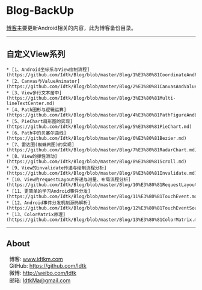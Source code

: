 # Blog-BackUp
 
[博客](http://www.idtkm.com)主要更新Android相关的内容，此为博客备份目录。

******

## 自定义View系列

	* [1、Android坐标系与View绘制流程](https://github.com/Idtk/Blog/blob/master/Blog/1%E3%80%81CoordinateAndProcess.md)
	* [2、Canvas与ValueAnimator](https://github.com/Idtk/Blog/blob/master/Blog/2%E3%80%81CanvasAndValueAnimator.md)
	* [3、View多行文本居中](https://github.com/Idtk/Blog/blob/master/Blog/3%E3%80%81Multi-lineTextCenter.md)
	* [4、Path图形与逻辑运算](https://github.com/Idtk/Blog/blob/master/Blog/4%E3%80%81PathFigureAndLogical.md)
	* [5、PieChart扇形图的实现](https://github.com/Idtk/Blog/blob/master/Blog/5%E3%80%81PieChart.md)
	* [6、Path中的贝塞尔曲线](https://github.com/Idtk/Blog/blob/master/Blog/6%E3%80%81Bezier.md)
	* [7、雷达图(蜘蛛网图)的实现](https://github.com/Idtk/Blog/blob/master/Blog/7%E3%80%81RadarChart.md)
	* [8、View的弹性滑动](https://github.com/Idtk/Blog/blob/master/Blog/8%E3%80%81Scroll.md)
	* [9、View的invalidate传递与绘制流程分析](https://github.com/Idtk/Blog/blob/master/Blog/9%E3%80%81Invalidate.md)
	* [10、View的requestLayout传递与测量、布局流程分析](https://github.com/Idtk/Blog/blob/master/Blog/10%E3%80%81RequestLayout.md)
	* [11、更简单的学习Android事件分发](https://github.com/Idtk/Blog/blob/master/Blog/11%E3%80%81TouchEvent.md)
	* [12、Android事件分发机制源码解析](https://github.com/Idtk/Blog/blob/master/Blog/12%E3%80%81TouchEventSource.md)
	* [13、ColorMatrix原理](https://github.com/Idtk/Blog/blob/master/Blog/13%E3%80%81ColorMatrix.md)


******

## About

&nbsp;&nbsp;博客: www.idtkm.com<br>
&nbsp;&nbsp;GitHub: https://github.com/Idtk<br>
&nbsp;&nbsp;微博: http://weibo.com/Idtk<br>
&nbsp;&nbsp;邮箱: IdtkMa@gmail.com<br>

